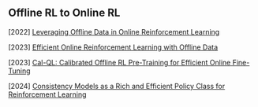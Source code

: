 ## Offline  RL to Online RL

[2022] [Leveraging Offline Data in Online Reinforcement Learning](https://arxiv.org/abs/2211.04974)

[2023] [Efficient Online Reinforcement Learning with Offline Data](https://arxiv.org/abs/2302.02948)

[2023] [Cal-QL: Calibrated Offline RL Pre-Training for Efficient Online Fine-Tuning](https://arxiv.org/abs/2303.05479)

[2024] [Consistency Models as a Rich and Efficient Policy Class for Reinforcement Learning](https://arxiv.org/abs/2309.16984)
